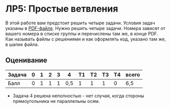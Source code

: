 # ЛР5: Простые ветвления

В этой работе вам предстоит решить четыре задачи. 
Условия задач указаны в [PDF-файле](./js05if.pdf). 
Нужно решить четыре задачи. Номера зависят от 
вашего номера в списке группы и перечислены там же, 
в конце PDF. Как называть файлы с решениями и как 
оформлять код, указано там же, в шапке файла.

## Оценивание
|Задача| 0 | 1 | 2 | 3 | 4   | T1| T2| T3| T4| всего |
|------|---|---|---|---|-----|---|---|---|---|-------|
|Балл  | 0 | 1 | 1 | 1 | 0,5 | 1 | 1 | 1 | 0 |  6,5  |

* Задача 4 решена неполностью - нет случая, когда стороны прямоугольника не параллельны осям.
